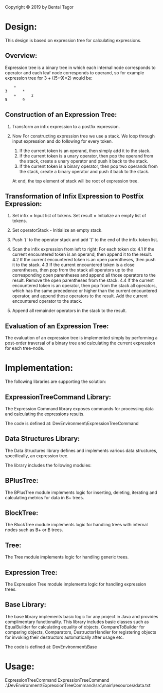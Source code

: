 Copyright © 2019 by Bental Tagor

Design:
=======

This design is based on expression tree for calculating expressions.

Overview:
---------
Expression tree is a binary tree in which each internal node corresponds to operator and each leaf node corresponds
to operand, so for example expression tree for 3 + ((5+9)*2) would be:

        +
    3       *
        +       2
    5       9


Construction of an Expression Tree:
-----------------------------------
1. Transform an infix expression to a postfix expression.
2. Now For constructing expression tree we use a stack.
   We loop through input expression and do following for every token.
   1) If the current token is an operand, then simply add it to the stack.
   2) If the current token is a unary operator, then pop the operand from the stack,
      create a unary operator and push it back to the stack.
   3) If the current token is a binary operator, then pop two operands from the stack,
      create a binary operator and push it back to the stack.

   At end, the top element of stack will be root of expression tree.

Transformation of Infix Expression to Postfix Expression:
---------------------------------------------------------
1. Set infix = Input list of tokens.
   Set result = Initialize an empty list of tokens.
2. Set operatorStack - Initialize an empty stack.
3. Push '(' to the operator stack and add ')' to the end of the infix token list.

4. Scan the infix expression from left to right:
   For each token do:
     4.1 If the current encountered token is an operand, then append it to the result.
     4.2 If the current encountered token is an open parentheses, then push it to the stack.
     4.3 If the current encountered token is a close parentheses, then pop from the stack all operators
         up to the corresponding open parentheses and append all those operators to the result.
         Remove the open parentheses from the stack.
     4.4 If the current encountered token is an operator, then pop from the stack all operators,
         which has the same precedence or higher than the current encountered operator, and append
         those operators to the result.
         Add the current encountered operator to the stack.

5. Append all remainder operators in the stack to the result.

Evaluation of an Expression Tree:
---------------------------------
The evaluation of an expression tree is implemented simply by performing a post-order traversal
of a binary tree and calculating the current expression for each tree-node.

Implementation:
===============
The following libraries are supporting the solution:

ExpressionTreeCommand Library:
------------------------------
The Expression Command library exposes commands for processing data and calculating the expressions results.

The code is defined at: DevEnvironment\ExpressionTreeCommand

Data Structures Library:
------------------------
The Data Structures library defines and implements various data structures, specifically, an expression tree.

The library includes the following modules:

BPlusTree:
----------
The BPlusTree module implements logic for inserting, deleting, iterating and calculating metrics for data in B+ trees.

BlockTree:
----------
The BlockTree module implements logic for handling trees with internal nodes such as B+ or B trees.

Tree:
----- 
The Tree module implements logic for handling generic trees.

Expression Tree:
----------------
The Expression Tree module implements logic for handling expression trees.

Base Library:
------------- 
The base library implements basic logic for any project in Java and provides complimentary functionality.
This library includes basic classes such as EqualBuilder for calculating equality of objects, CompareToBuilder for
comparing objects, Comparators, DestructorHandler for registering objects for invoking their destructors automatically
 after usage etc.    

The code is defined at: DevEnvironment\Base

Usage:
======
ExpressionTreeCommand <DataPath>
ExpressionTreeCommand .\DevEnvironment\ExpressionTreeCommand\src\main\resources\data.txt

